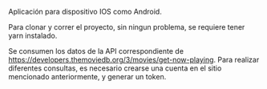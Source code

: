 Aplicación para dispositivo IOS como Android.

Para clonar y correr el proyecto, sin ningun problema, se requiere tener yarn instalado. 

Se consumen los datos de la API correspondiente de https://developers.themoviedb.org/3/movies/get-now-playing. Para realizar diferentes consultas, es necesario crearse una cuenta en el sitio mencionado anteriormente, y generar un token.
